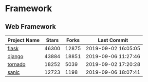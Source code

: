 # Framework

## Web Framework

| Project Name | Stars | Forks | Last Commit |
| ------------ | ----- | ----- | ----------- |
| [flask](https://github.com/pallets/flask) | 46300 | 12875 | 2019-09-02 16:05:05 |
| [django](https://github.com/django/django) | 43884 | 18851 | 2019-09-06 11:27:46 |
| [tornado](https://github.com/tornadoweb/tornado) | 18252 | 5039 | 2019-09-02 17:20:28 |
| [sanic](https://github.com/huge-success/sanic) | 12723 | 1198 | 2019-09-06 18:07:41 |
